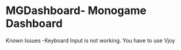 MGDashboard- Monogame Dashboard
===========
Known Issues
-Keyboard Input is not working. You have to use Vjoy


